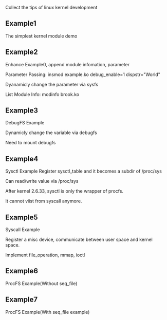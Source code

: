 Collect the tips of linux kernel development

## Example1
The simplest kernel module demo

## Example2
Enhance Example0, append module infomation, parameter 

Parameter Passing: insmod example.ko debug_enable=1 dispstr="World"

Dyanamicly change the parameter via sysfs

List Module Info: modinfo brook.ko

## Example3
DebugFS Example

Dynamicly change the variable via debugfs

Need to mount debugfs

## Example4
Sysctl Example
Register sysctl_table and it becomes a subdir of /proc/sys

Can read/write value via /proc/sys

After kernel 2.6.33, sysctl is only the wrapper of procfs.

It cannot viist from syscall anymore.

## Example5
Syscall Example

Register a misc device, communicate between user space and kernel space.

Implement file_operation, mmap, ioctl

## Example6
ProcFS Example(Without seq_file)

## Example7
ProcFS Example(With seq_file example)

